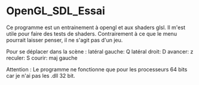 OpenGL_SDL_Essai
================
Ce programme est un entrainement à opengl et aux shaders glsl.
Il m'est utile pour faire des tests de shaders.
Contrairement à ce que le menu pourrait laisser penser, il ne  s'agit pas d'un jeu.

Pour se déplacer dans la scène :
latéral gauche: Q
latéral droit: D
avancer: z
reculer: S
courir: maj gauche

Attention : Le programme ne fonctionne que pour les processeurs 64 bits
car je n'ai pas les .dll 32 bit.
